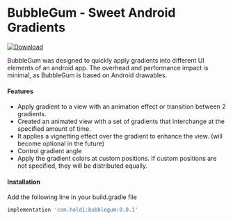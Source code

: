# BubbleGum - Sweet Android Gradients

[ ![Download](https://api.bintray.com/packages/crysis21/Android/BubbleGum/images/download.svg) ](https://bintray.com/crysis21/Android/BubbleGum/_latestVersion)

BubbleGum was designed to quickly apply gradients into different UI elements of an android app. The overhead and performance impact is minimal, as BubbleGum is based on Android drawables.  

#### Features
* Apply gradient to a view with an animation effect or transition between 2 gradients.
* Created an animated view with a set of gradients that interchange at the specified amount of time.
* It applies a vignetting effect over the gradient to enhance the view. (will become optional in the future)
* Control gradient angle
* Apply the gradient colors at custom positions. If custom positions are not specified, they will be distributed equally.


#### Installation
Add the following line in your build.gradle file

```gradle
implementation 'com.hold1:bubblegum:0.0.1'
```
